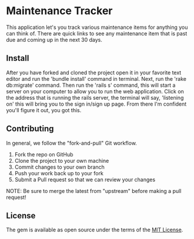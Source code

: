 # Maintenance Tracker

This application let's you track various maintenance items for anything you can think of. There are quick links to see any maintenance item that is past due and coming up in the next 30 days.

## Install

After you have forked and cloned the project open it in your favorite text editor and run the 'bundle install' command in terminal. Next, run the 'rake db:migrate' command. Then run the 'rails s' command, this will start a server on your computer to allow you to run the web application. Click on the address that is running the rails server, the terminal will say, 'listening on' <whatever web address>  this will bring you to the sign in/sign up page. From there I'm confident you'll figure it out, you got this.

## Contributing

In general, we follow the "fork-and-pull" Git workflow.

1) Fork the repo on GitHub
2) Clone the project to your own machine
3) Commit changes to your own branch
4) Push your work back up to your fork
5) Submit a Pull request so that we can review your changes

NOTE: Be sure to merge the latest from "upstream" before making a pull request!

## License

The gem is available as open source under the terms of the [MIT License](http://opensource.org/licenses/MIT).